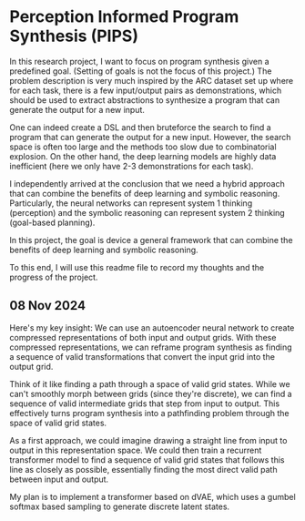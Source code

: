 # Perception Informed Program Synthesis (PIPS)

In this research project, I want to focus on program synthesis given a predefined goal. (Setting of goals is not the focus of this project.)
The problem description is very much inspired by the ARC dataset set up where for each task, there is a few input/output pairs as demonstrations, which should 
be used to extract abstractions to synthesize a program that can generate the output for a new input.

One can indeed create a DSL and then bruteforce the search to find a program that can generate the output for a new input. However, the search space is often too large and the methods too slow due to combinatorial explosion. On the other hand, the deep learning models are highly data inefficient (here we only have 2-3 demonstrations for each task).

I independently arrived at the conclusion that we need a hybrid approach that can combine the benefits of deep learning and symbolic reasoning. Particularly, the neural networks can represent system 1 thinking (perception) and the symbolic reasoning can represent system 2 thinking (goal-based planning).

In this project, the goal is device a general framework that can combine the benefits of deep learning and symbolic reasoning.

To this end, I will use this readme file to record my thoughts and the progress of the project.

## 08 Nov 2024
Here's my key insight: We can use an autoencoder neural network to create compressed representations of both input and output grids. With these compressed representations, we can reframe program synthesis as finding a sequence of valid transformations that convert the input grid into the output grid.

Think of it like finding a path through a space of valid grid states. While we can't smoothly morph between grids (since they're discrete), we can find a sequence of valid intermediate grids that step from input to output. This effectively turns program synthesis into a pathfinding problem through the space of valid grid states.

As a first approach, we could imagine drawing a straight line from input to output in this representation space. We could then train a recurrent transformer model to find a sequence of valid grid states that follows this line as closely as possible, essentially finding the most direct valid path between input and output.

My plan is to implement a transformer based on dVAE, which uses a gumbel softmax based sampling to generate discrete latent states.